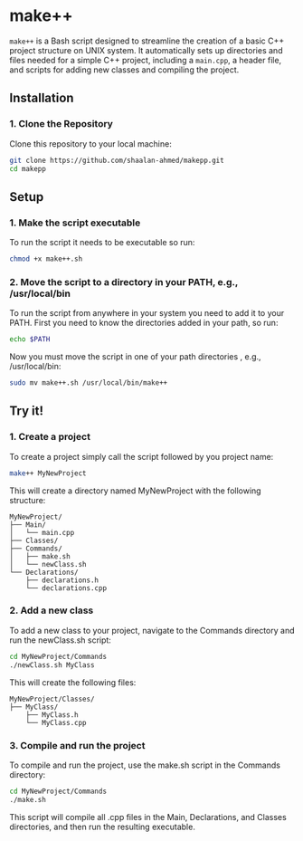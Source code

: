 # make++

`make++` is a Bash script designed to streamline the creation of a basic C++ project structure on UNIX system. 
It automatically sets up directories and files needed for a simple C++ project, 
including a `main.cpp`, a header file, and scripts for adding new classes and compiling the project.

## Installation

### 1. Clone the Repository

Clone this repository to your local machine:

```bash
git clone https://github.com/shaalan-ahmed/makepp.git
cd makepp
```

## Setup

### 1. Make the script executable

To run the script it needs to be executable so run:

```bash
chmod +x make++.sh
```

### 2. Move the script to a directory in your PATH, e.g., /usr/local/bin

To run the script from anywhere in your system you need to add it to your PATH.
First you need to know the directories added in your path, so run:

```bash
echo $PATH
```

Now you must move the script in one of your path directories , e.g., /usr/local/bin:

```bash
sudo mv make++.sh /usr/local/bin/make++
```

## Try it!

### 1. Create a project

To create a project simply call the script followed by you project name:

```bash
make++ MyNewProject
```

This will create a directory named MyNewProject with the following structure:

```
MyNewProject/  
├── Main/  
│   └── main.cpp  
├── Classes/  
├── Commands/  
│   ├── make.sh  
│   └── newClass.sh  
└── Declarations/  
    ├── declarations.h  
    └── declarations.cpp
```

### 2. Add a new class

To add a new class to your project, navigate to the Commands directory and run the newClass.sh script:

```bash
cd MyNewProject/Commands
./newClass.sh MyClass
```

This will create the following files:

```
MyNewProject/Classes/  
├── MyClass/  
    ├── MyClass.h  
    └── MyClass.cpp
```

### 3. Compile and run the project

To compile and run the project, use the make.sh script in the Commands directory:

```bash
cd MyNewProject/Commands
./make.sh
```

This script will compile all .cpp files in the Main, Declarations, and Classes directories, and then run the resulting executable.
